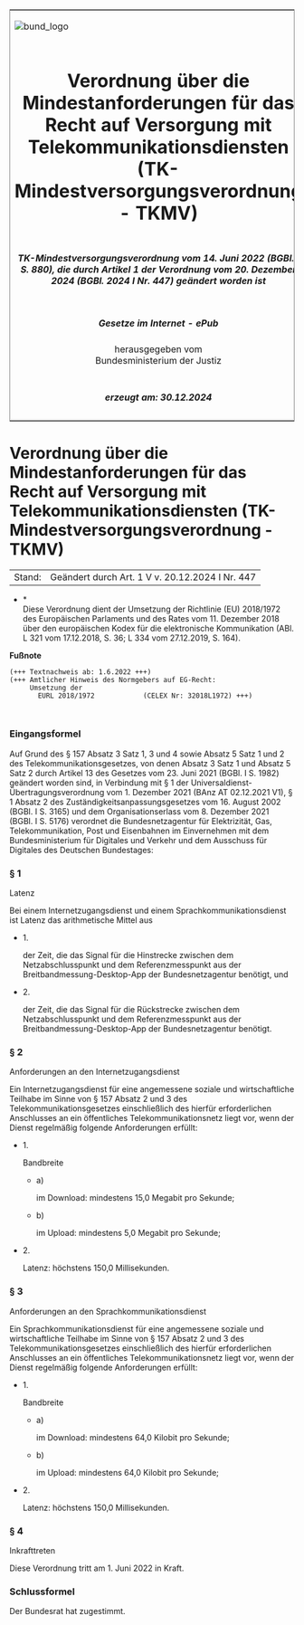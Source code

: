 <span id="DECKBLATT.html"></span>

<table border="0" frame="border" width="100%">

<tr valign="top">

<td align="left">

![bund\_logo](BfJ_2021_Web_de_de.gif)

</td>

<td align="right">

 

</td>

</tr>

<tr align="center" valign="middle">

<td colspan="2">

# Verordnung über die Mindestanforderungen für das Recht auf Versorgung mit Telekommunikationsdiensten (TK-Mindestversorgungsverordnung - TKMV)

</td>

</tr>

<tr align="center" valign="middle">

<td colspan="2">

##### TK-Mindestversorgungsverordnung vom 14. Juni 2022 (BGBl. I S. 880), die durch Artikel 1 der Verordnung vom 20. Dezember 2024 (BGBl. 2024 I Nr. 447) geändert worden ist

</td>

</tr>

<tr align="center" valign="middle">

<td colspan="2">

  
  

##### Gesetze im Internet - ePub  
  
herausgegeben vom  
Bundesministerium der Justiz

</td>

</tr>

<tr align="center" valign="bottom">

<td colspan="2">

  
  

##### erzeugt am: 30.12.2024

</td>

</tr>

</table>

<span id="BJNR088000022.html"></span>

# Verordnung über die Mindestanforderungen für das Recht auf Versorgung mit Telekommunikationsdiensten (TK-Mindestversorgungsverordnung - TKMV)

<div>

<div class="jnhtml">

|        |                                                 |
| ------ | ----------------------------------------------- |
| Stand: | Geändert durch Art. 1 V v. 20.12.2024 I Nr. 447 |

</div>

</div>

<div>

<div class="jnhtml">

  - <span id="BJNR088000022.html#F822229_01"></span><!-- FNR_Pos --><span class="FootnoteSuper">\*
    </span>  
    Diese Verordnung dient der Umsetzung der Richtlinie (EU) 2018/1972
    des Europäischen Parlaments und des Rates vom 11. Dezember 2018 über
    den europäischen Kodex für die elektronische Kommunikation (ABl. L
    321 vom 17.12.2018, S. 36; L 334 vom 27.12.2019, S. 164).

</div>

</div>

<div>

  
**Fußnote**

<div class="jnhtml">

<div>

<div class="jurAbsatz">

  

``` 
(+++ Textnachweis ab: 1.6.2022 +++)
(+++ Amtlicher Hinweis des Normgebers auf EG-Recht:
     Umsetzung der
       EURL 2018/1972            (CELEX Nr: 32018L1972) +++)

 
```

</div>

</div>

</div>

</div>

<span id="BJNR088000022BJNE000100000.html"></span>

### Eingangsformel  

<div>

<div class="jnhtml">

<div>

<div class="jurAbsatz">

Auf Grund des § 157 Absatz 3 Satz 1, 3 und 4 sowie Absatz 5 Satz 1 und 2
des Telekommunikationsgesetzes, von denen Absatz 3 Satz 1 und Absatz 5
Satz 2 durch Artikel 13 des Gesetzes vom 23. Juni 2021 (BGBl. I S. 1982)
geändert worden sind, in Verbindung mit § 1 der
Universaldienst-Übertragungsverordnung vom 1. Dezember 2021 (BAnz AT
02.12.2021 V1), § 1 Absatz 2 des Zuständigkeitsanpassungsgesetzes vom
16. August 2002 (BGBl. I S. 3165) und dem Organisationserlass vom 8.
Dezember 2021 (BGBl. I S. 5176) verordnet die Bundesnetzagentur für
Elektrizität, Gas, Telekommunikation, Post und Eisenbahnen im
Einvernehmen mit dem Bundesministerium für Digitales und Verkehr und dem
Ausschuss für Digitales des Deutschen Bundestages:

</div>

</div>

</div>

</div>

<span id="BJNR088000022BJNE000200000.html"></span>

### § 1  
Latenz

<div>

<div class="jnhtml">

<div>

<div class="jurAbsatz">

Bei einem Internetzugangsdienst und einem Sprachkommunikationsdienst ist
Latenz das arithmetische Mittel aus

  - 1\.
    
    <div>
    
    der Zeit, die das Signal für die Hinstrecke zwischen dem
    Netzabschlusspunkt und dem Referenzmesspunkt aus der
    Breitbandmessung-Desktop-App der Bundesnetzagentur benötigt, und
    
    </div>

  - 2\.
    
    <div>
    
    der Zeit, die das Signal für die Rückstrecke zwischen dem
    Netzabschlusspunkt und dem Referenzmesspunkt aus der
    Breitbandmessung-Desktop-App der Bundesnetzagentur benötigt.
    
    </div>

</div>

</div>

</div>

</div>

<span id="BJNR088000022BJNE000301119.html"></span>

### § 2  
Anforderungen an den Internetzugangsdienst

<div>

<div class="jnhtml">

<div>

<div class="jurAbsatz">

Ein Internetzugangsdienst für eine angemessene soziale und
wirtschaftliche Teilhabe im Sinne von § 157 Absatz 2 und 3 des
Telekommunikationsgesetzes einschließlich des hierfür erforderlichen
Anschlusses an ein öffentliches Telekommunikationsnetz liegt vor, wenn
der Dienst regelmäßig folgende Anforderungen erfüllt:

  - 1\.
    
    <div style="">
    
    Bandbreite
    
      - a)
        
        <div style="">
        
        im Download: mindestens 15,0 Megabit pro Sekunde;
        
        </div>
    
      - b)
        
        <div style="">
        
        im Upload: mindestens 5,0 Megabit pro Sekunde;
        
        </div>
    
    </div>

  - 2\.
    
    <div style="">
    
    Latenz: höchstens 150,0 Millisekunden.
    
    </div>

</div>

</div>

</div>

</div>

<span id="BJNR088000022BJNE000400000.html"></span>

### § 3  
Anforderungen an den Sprachkommunikationsdienst

<div>

<div class="jnhtml">

<div>

<div class="jurAbsatz">

Ein Sprachkommunikationsdienst für eine angemessene soziale und
wirtschaftliche Teilhabe im Sinne von § 157 Absatz 2 und 3 des
Telekommunikationsgesetzes einschließlich des hierfür erforderlichen
Anschlusses an ein öffentliches Telekommunikationsnetz liegt vor, wenn
der Dienst regelmäßig folgende Anforderungen erfüllt:

  - 1\.
    
    <div>
    
    Bandbreite
    
      - a)
        
        <div>
        
        im Download: mindestens 64,0 Kilobit pro Sekunde;
        
        </div>
    
      - b)
        
        <div>
        
        im Upload: mindestens 64,0 Kilobit pro Sekunde;
        
        </div>
    
    </div>

  - 2\.
    
    <div>
    
    Latenz: höchstens 150,0 Millisekunden.
    
    </div>

</div>

</div>

</div>

</div>

<span id="BJNR088000022BJNE000500000.html"></span>

### § 4  
Inkrafttreten

<div>

<div class="jnhtml">

<div>

<div class="jurAbsatz">

Diese Verordnung tritt am 1. Juni 2022 in Kraft.

</div>

</div>

</div>

</div>

<span id="BJNR088000022BJNE000600000.html"></span>

### Schlussformel  

<div>

<div class="jnhtml">

<div>

<div class="jurAbsatz">

Der Bundesrat hat zugestimmt.

</div>

</div>

</div>

</div>
